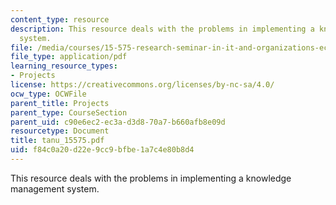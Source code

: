 ```yaml
---
content_type: resource
description: This resource deals with the problems in implementing a knowledge management
  system.
file: /media/courses/15-575-research-seminar-in-it-and-organizations-economic-perspectives-spring-2004/f84c0a20d22e9cc9bfbe1a7c4e80b8d4_tanu_15575.pdf
file_type: application/pdf
learning_resource_types:
- Projects
license: https://creativecommons.org/licenses/by-nc-sa/4.0/
ocw_type: OCWFile
parent_title: Projects
parent_type: CourseSection
parent_uid: c90e6ec2-ec3a-d3d8-70a7-b660afb8e09d
resourcetype: Document
title: tanu_15575.pdf
uid: f84c0a20-d22e-9cc9-bfbe-1a7c4e80b8d4
---
```

This resource deals with the problems in implementing a knowledge management system.